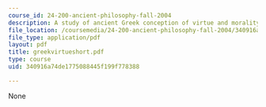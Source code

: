 ```yaml
---
course_id: 24-200-ancient-philosophy-fall-2004
description: A study of ancient Greek conception of virtue and morality.
file_location: /coursemedia/24-200-ancient-philosophy-fall-2004/340916a74de1775088445f199f778388_greekvirtueshort.pdf
file_type: application/pdf
layout: pdf
title: greekvirtueshort.pdf
type: course
uid: 340916a74de1775088445f199f778388

---
```

None